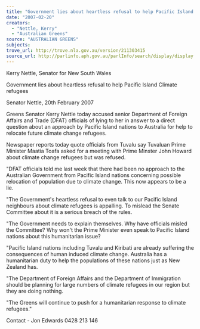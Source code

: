 ```yaml
---
title: "Government lies about heartless refusal to help Pacific Island Climate refugees."
date: "2007-02-20"
creators:
  - "Nettle, Kerry"
  - "Australian Greens"
source: "AUSTRALIAN GREENS"
subjects:
trove_url: http://trove.nla.gov.au/version/211303415
source_url: http://parlinfo.aph.gov.au/parlInfo/search/display/display.w3p;query=Id%3A%22media/pressrel/7TAM6%22
---
```


 Kerry Nettle, Senator for New South Wales 

 

 

 Government lies about heartless refusal to help  Pacific Island Climate refugees  

 

 Senator Nettle, 20th February 2007   

 Greens Senator Kerry Nettle today accused senior Department of Foreign Affairs and  Trade (DFAT) officials of lying to her in answer to a direct question about an  approach by Pacific Island nations to Australia for help to relocate future climate  change refugees.    

 Newspaper reports today quote officials from Tuvalu say Tuvaluan Prime Minister  Maatia Toafa asked for a meeting with Prime Minster John Howard about climate  change refugees but was refused.  

 

 "DFAT officials told me last week that there had been no approach to the Australian  Government from Pacific Island nations concerning possible relocation of population  due to climate change. This now appears to be a lie.    

 "The Government's heartless refusal to even talk to our Pacific Island neighbours  about climate refugees is appalling. To mislead the Senate Committee about it is a  serious breach of the rules.    

 "The Government needs to explain themselves. Why have officials misled the  Committee? Why won't the Prime Minister even speak to Pacific Island nations about  this humanitarian issue?    

 "Pacific Island nations including Tuvalu and Kiribati are already suffering the  consequences of human induced climate change. Australia has a humanitarian duty to  help the populations of these nations just as New Zealand has.    

 "The Department of Foreign Affairs and the Department of Immigration should be  planning for large numbers of climate refugees in our region but they are doing  nothing.    

 "The Greens will continue to push for a humanitarian response to climate refugees."    

 Contact - Jon Edwards 0428 213 146 

